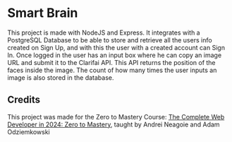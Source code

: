 # Smart Brain

This project is made with NodeJS and Express. It integrates with a PostgreSQL Database to be able to store and retrieve all the users info created on Sign Up, and with this the user with a created account can Sign In. Once logged in the user has an input box where he can copy an image URL and submit it to the Clarifai API. This API returns the position of the faces inside the image. The count of how many times the user inputs an image is also stored in the database.

## Credits

This project was made for the Zero to Mastery Course: [The Complete Web Developer in 2024: Zero to Mastery](https://zerotomastery.io/courses/coding-bootcamp/), taught by Andrei Neagoie and Adam Odziemkowski
